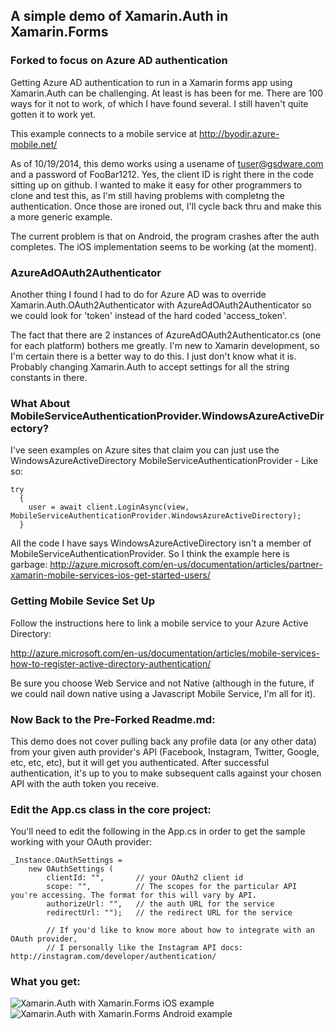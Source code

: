 ## A simple demo of Xamarin.Auth in Xamarin.Forms

### Forked to focus on Azure AD authentication

Getting Azure AD authentication to run in a Xamarin forms app using Xamarin.Auth can be challenging.  At least is has been for me.  There are 100 ways for it not to work, of which I have found several.  I still haven't quite gotten it to work yet.

This example connects to a mobile service at http://byodir.azure-mobile.net/

As of 10/19/2014, this demo works using a usename of tuser@gsdware.com and a password of FooBar1212.  Yes, the client ID is right there in the code sitting up on github.  I wanted to make it easy for other programmers to clone and test this, as I'm still having problems with completng the authentication.  Once those are ironed out, I'll cycle back thru and make this a more generic example.  

The current problem is that on Android, the program crashes after the auth completes.  The iOS implementation seems to be working (at the moment).  

### AzureAdOAuth2Authenticator

Another thing I found I had to do for Azure AD was to override Xamarin.Auth.OAuth2Authenticator with AzureAdOAuth2Authenticator so we could look for 'token' instead of the hard coded 'access_token'.  

The fact that there are 2 instances of AzureAdOAuth2Authenticator.cs (one for each platform) bothers me greatly.  I'm new to Xamarin development, so I'm certain there is a better way to do this.  I just don't know what it is.  Probably changing Xamarin.Auth to accept settings for all the string constants in there.

### What About MobileServiceAuthenticationProvider.WindowsAzureActiveDirectory?


I've seen examples on Azure sites that claim you can just use the WindowsAzureActiveDirectory MobileServiceAuthenticationProvider - Like so:

```
try
  {
    user = await client.LoginAsync(view, MobileServiceAuthenticationProvider.WindowsAzureActiveDirectory);
  }
```

All the code I have says WindowsAzureActiveDirectory isn't a member of MobileServiceAuthenticationProvider.  So I think the example here is garbage:
http://azure.microsoft.com/en-us/documentation/articles/partner-xamarin-mobile-services-ios-get-started-users/


### Getting Mobile Sevice Set Up

Follow the instructions here to link a mobile service to your Azure Active Directory:

http://azure.microsoft.com/en-us/documentation/articles/mobile-services-how-to-register-active-directory-authentication/

Be sure you choose Web Service and not Native (although in the future, if we could nail down native using a Javascript Mobile Service, I'm all for it).



### Now Back to the Pre-Forked Readme.md:


This demo does not cover pulling back any profile data (or any other data) from your given auth provider's API (Facebook, Instagram, Twitter, Google, etc, etc, etc), but it will get you authenticated. After successful authentication, it's up to you to make subsequent calls against your chosen API with the auth token you receive.

### Edit the App.cs class in the core project:
You'll need to edit the following in the App.cs in order to get the sample working with your OAuth provider:

    _Instance.OAuthSettings = 
        new OAuthSettings (
            clientId: "",       // your OAuth2 client id 
            scope: "",          // The scopes for the particular API you're accessing. The format for this will vary by API.
            authorizeUrl: "",   // the auth URL for the service
            redirectUrl: "");   // the redirect URL for the service
            
            // If you'd like to know more about how to integrate with an OAuth provider, 
            // I personally like the Instagram API docs: http://instagram.com/developer/authentication/

### What you get:

![Xamarin.Auth with Xamarin.Forms iOS example](http://www.joesauve.com/content/images/2014/Jun/XamarinAuthXamarinFormsExample-1.gif)
![Xamarin.Auth with Xamarin.Forms Android example](http://www.joesauve.com/content/images/2014/Jun/Xamarin-Auth_Xamarin-Forms_example_Android.gif)
